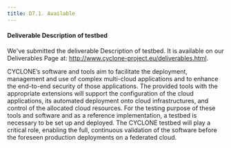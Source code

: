 ```yaml
---
title: D7.1. Available
---
```

#### Deliverable Description of testbed
	
We've submitted the deliverable Description of testbed. It is available on our Deliverables Page at: <http://www.cyclone-project.eu/deliverables.html>.
<!-- more -->
CYCLONE’s software and tools aim to facilitate the deployment, management and use of complex multi-cloud applications and to enhance the end-to-end security of those applications. The provided tools with the appropriate extensions will support the configuration of the cloud applications, its automated deployment onto cloud infrastructures, and control of the allocated cloud resources. For the testing purpose of these tools and software and as a reference implementation, a testbed is necessary to be set up and deployed. The CYCLONE testbed will play a critical role, enabling the full, continuous validation of the software before the foreseen production deployments on a federated cloud.
